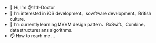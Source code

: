 - 👋 Hi, I’m @11th-Doctor
- 👀 I’m interested in iOS development、sowftware development、British culture.
- 🌱 I’m currently learning MVVM design pattern、RxSwift、Combine、data structures ans algorithms.
- 📫 How to reach me ...

<!---
11th-Doctor/11th-Doctor is a ✨ special ✨ repository because its `README.md` (this file) appears on your GitHub profile.
You can click the Preview link to take a look at your changes.
--->
